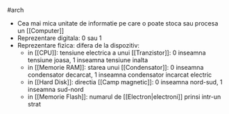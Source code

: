 #arch 
- Cea mai mica unitate de informatie pe care o poate stoca sau procesa un [[Computer]]
- Reprezentare digitala: 0 sau 1 
- Reprezentare fizica: difera de la dispozitiv:
	- in [[CPU]]: tensiune electrica a unui [[Tranzistor]]: 0 inseamna tensiune joasa, 1 inseamna tensiune inalta
	- in [[Memorie RAM]]: starea unui [[Condensator]]: 0 inseamna condensator decarcat, 1 inseamna condensator incarcat electric
	- in [[Hard Disk]]: directia [[Camp magnetic]]: 0 inseamna nord-sud, 1 inseamna sud-nord
	- in [[Memorie Flash]]: numarul de [[Electron|electroni]] prinsi intr-un strat 